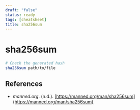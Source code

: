 ```yaml
---
draft: "false"
status: ready
tags: [cheatsheet]
title: sha256sum
---
```


# sha256sum

```bash
# Check the generated hash
sha256sum path/to/file
```

## References

- _manned.org_. (n.d.). [https://manned.org/man/sha256sum](https://manned.org/man/sha256sum)
